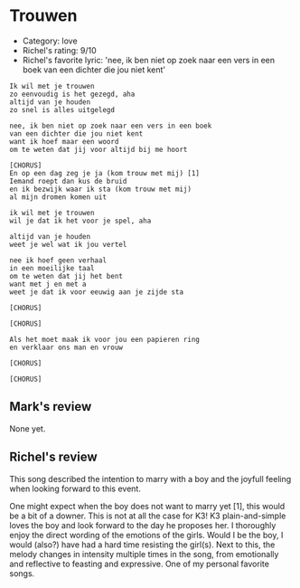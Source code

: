 # Trouwen

 * Category: love
 * Richel's rating: 9/10
 * Richel's favorite lyric: 'nee, ik ben niet op zoek naar een vers in een boek van een dichter die jou niet kent'
 
```
Ik wil met je trouwen
zo eenvoudig is het gezegd, aha
altijd van je houden
zo snel is alles uitgelegd

nee, ik ben niet op zoek naar een vers in een boek
van een dichter die jou niet kent
want ik hoef maar een woord
om te weten dat jij voor altijd bij me hoort

[CHORUS]
En op een dag zeg je ja (kom trouw met mij) [1]
Iemand roept dan kus de bruid
en ik bezwijk waar ik sta (kom trouw met mij)
al mijn dromen komen uit

ik wil met je trouwen
wil je dat ik het voor je spel, aha

altijd van je houden
weet je wel wat ik jou vertel

nee ik hoef geen verhaal
in een moeilijke taal
om te weten dat jij het bent
want met j en met a
weet je dat ik voor eeuwig aan je zijde sta

[CHORUS]

[CHORUS]

Als het moet maak ik voor jou een papieren ring
en verklaar ons man en vrouw

[CHORUS]

[CHORUS]
```

## Mark's review

None yet.

## Richel's review

This song described the intention to marry with a boy and the joyfull feeling when looking forward to this event.

One might expect when the boy does not want to marry yet [1], this would be a bit of a downer.
This is not at all the case for K3! K3 plain-and-simple loves the boy and look forward to the day he proposes her.
I thoroughly enjoy the direct wording of the emotions of the girls. Would I be the boy, I would (also?) have had a hard time resisting the girl(s).
Next to this, the melody changes in intensity multiple times in the song, from emotionally and reflective to feasting and expressive.
One of my personal favorite songs.
